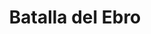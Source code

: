 ﻿---
title: "Batalla del Ebro"
permalink: periodes_703.html
layout: periode
dataInici: 1938-07-25
dataFi: 1938-11-16
sidebar: periodes
pares:
  - 24:
    title: "Guerra civil española"
    dataInici: "(1936-07-17)"
    dataFi: "(1939-04-01)"

fills:
jocsPrincipals:
  - title: "La Bataille de l'Ebre, 1938"
    bggId: 16829
    dataInici: 
    dataFi: 

  - title: "La Batalla del Ebro"
    bggId: 15051
    dataInici: 
    dataFi: 

jocsEscenaris:
jocsEpoca:
jocsEpocaEscenaris:
---
